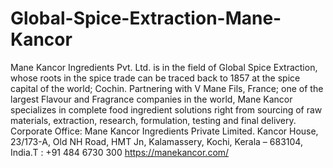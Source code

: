 # Global-Spice-Extraction-Mane-Kancor
Mane Kancor Ingredients Pvt. Ltd. is in the field of Global Spice Extraction, whose roots in the spice trade can be traced back to 1857 at the spice capital of the world; Cochin. Partnering with V Mane Fils, France; one of the largest Flavour and Fragrance companies in the world, Mane Kancor specializes in complete food ingredient solutions right from sourcing of raw materials, extraction, research, formulation, testing and final delivery.
Corporate Office: Mane Kancor Ingredients Private Limited. Kancor House, 23/173-A, Old NH Road, HMT Jn, Kalamassery, Kochi, Kerala – 683104, India.T : +91 484 6730 300
https://manekancor.com/

